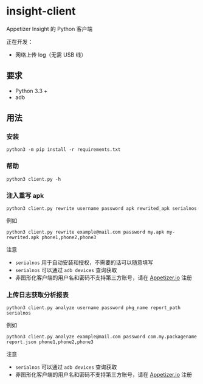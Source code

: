 # insight-client
Appetizer Insight 的 Python 客户端

正在开发：
* 网络上传 log（无需 USB 线）

## 要求
* Python 3.3 +
* adb

## 用法
### 安装
``` Shell
python3 -m pip install -r requirements.txt
```
### 帮助
``` Shell
python3 client.py -h
```

### 注入重写 apk
``` Shell
python3 client.py rewrite username password apk rewrited_apk serialnos
```

例如
``` Shell
python3 client.py rewrite example@mail.com password my.apk my-rewrited.apk phone1,phone2,phone3 
```

注意
* `serialnos` 用于自动安装和授权，不需要的话可以随意填写
* `serialnos` 可以通过 `adb devices` 查询获取
* 非图形化客户端的用户名和密码不支持第三方账号，请在 [Appetizer.io](https://api.appetizer.io/user/register) 注册

### 上传日志获取分析报表
``` Shell
python3 client.py analyze username password pkg_name report_path serialnos
```

例如
``` Shell
python3 client.py analyze example@mail.com password com.my.packagename report.json phone1,phone2,phone3 
```

注意
* `serialnos` 可以通过 `adb devices` 查询获取
* 非图形化客户端的用户名和密码不支持第三方账号，请在 [Appetizer.io](https://api.appetizer.io/user/register) 注册
